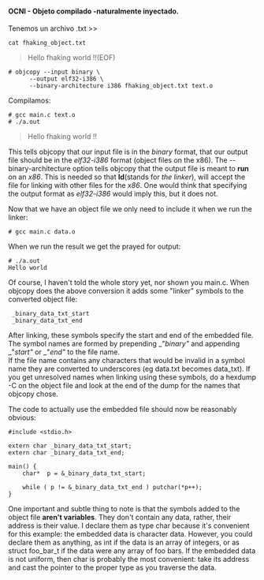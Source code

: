 #### OCNI - Objeto compilado -naturalmente inyectado.

Tenemos un archivo .txt >>

  `cat fhaking_object.txt`
  

> Hello fhaking world !!(EOF)

  
    # objcopy --input binary \  
          --output elf32-i386 \  
          --binary-architecture i386 fhaking_object.txt text.o  
Compilamos:   

    # gcc main.c text.o
    # ./a.out

> Hello fhaking world !!

This tells objcopy that our input file is in the _binary_ format, that our output file
should be in the _elf32-i386_ format (object files on the x86). The
--binary-architecture option tells objcopy that the output file is meant to __run__ on an
_x86_. This is needed so that __ld__(stands for _the linker_), will accept the file for
linking with other files for the _x86_. One would think that specifying the output format
as _elf32-i386_ would imply this, but it does not.

Now that we have an object file we only need to include it when we run the linker:

    # gcc main.c data.o

When we run the result we get the prayed for output:

    # ./a.out
    Hello world

Of course, I haven't told the whole story yet, nor shown you main.c. When objcopy does
the above conversion it adds some "linker" symbols to the converted object file:

     _binary_data_txt_start
     _binary_data_txt_end

After linking, these symbols specify the start and end of the embedded file. The symbol
names are formed by prepending _"_binary"_ and appending _"_start"_ or _"_end"_ to the
file name.  
If the file name contains any characters that would be invalid in a symbol name they are
converted to underscores (eg data.txt becomes data_txt). If you get unresolved names
when linking using these symbols, do a hexdump -C on the object file and look at the end
of the dump for the names that objcopy chose.

The code to actually use the embedded file should now be reasonably obvious:

    #include <stdio.h>

    extern char _binary_data_txt_start;
    extern char _binary_data_txt_end;

    main() {
        char*  p = &_binary_data_txt_start;
    
        while ( p != &_binary_data_txt_end ) putchar(*p++);
    }

One important and subtle thing to note is that the symbols added to the object file
__aren't variables__. They don't contain any data, rather, their address is their value. I
declare them as type char because it's convenient for this example: the embedded data is
character data. However, you could declare them as anything, as int if the data is an
array of integers, or as struct foo_bar_t if the data were any array of foo bars. If the
embedded data is not uniform, then char is probably the most convenient: take its
address and cast the pointer to the proper type as you traverse the data.


